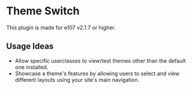 # Theme Switch

This plugin is made for e107 v2.1.7 or higher. 

## Usage Ideas

- Allow specific userclasses to view/test themes other than the default one installed. 
- Showcase a theme's features by allowing users to select and view different layouts using your site's main navigation. 

